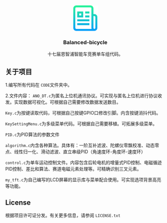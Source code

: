 <a id="readme-top"></a>
<!-- PROJECT LOGO -->
<br />
<div align="center">
  <a >
    <img src="logo.png" alt="Logo" width="80" height="80">
  </a>

<h3 align="center">Balanced-bicycle</h3>

  <p align="center">
    十七届恩智浦智能车竞赛单车组代码。

  </p>
</div>







<!-- ABOUT THE PROJECT -->
## 关于项目
1.编写所有代码在 `CODE`文件夹中。

2.文件内容：
`ANO_DT.c`为匿名上位机通讯协议。可实现与匿名上位机进行协议收发。实现数据可视化。可根据自己需要修改数据发送数目。

`Key.c`为按键读取代码，可根据自己按键GPIO口修改引脚。内含按键消抖代码。

`KeySettingMenu.c`为多级菜单代码。可根据自己需要移植。可拓展多级菜单。

`PID.c`为PID算法的参数文件

`algorithm.c`内含各种算法。具体有：一阶互补滤波、陀螺仪零飘校准、动态零点、线性归一化、滑动滤波、直立串级PID（角速度环-角度环-速度环）

`control.c`为单车运动控制文件。内容包含后轮电机的增量式PID控制、电磁循迹PID控制、差比和算法、赛道电磁元素处理等。可精确识别三叉元素。

`my_tft.c`为自己编写的LCD屏幕的显示库与菜单配合使用。可实现选项背景高亮等功能。


<!-- LICENSE -->
## License

根据项目许可证分发。有关更多信息，请参阅 `LICENSE.txt`



<!-- ACKNOWLEDGMENTS -->



<!-- MARKDOWN LINKS & IMAGES -->
<!-- https://www.markdownguide.org/basic-syntax/#reference-style-links -->

